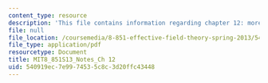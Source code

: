 ```yaml
---
content_type: resource
description: 'This file contains information regarding chapter 12: more SCETI applications.'
file: null
file_location: /coursemedia/8-851-effective-field-theory-spring-2013/540919ec7e9974535c8c3d20ffc43448_MIT8_851S13_MoreSCETIAppli.pdf
file_type: application/pdf
resourcetype: Document
title: MIT8_851S13_Notes_Ch 12
uid: 540919ec-7e99-7453-5c8c-3d20ffc43448
---
```

